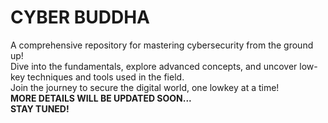 # CYBER BUDDHA
A comprehensive repository for mastering cybersecurity from the ground up!  
Dive into the fundamentals, explore advanced concepts, and uncover low-key techniques and tools used in the field.  
Join the journey to secure the digital world, one lowkey at a time!  
**MORE DETAILS WILL BE UPDATED SOON...**  
**STAY TUNED!**
